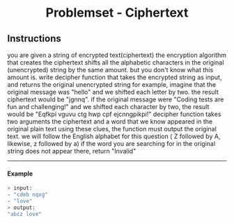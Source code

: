 <h1 align="center">Problemset - Ciphertext</h1>

## Instructions 


you are given a string of encrypted text(ciphertext)
the encryption algorithm that creates the ciphertext shifts all the alphabetic characters in the original (unencrypted) string by the same amount. but you don't know what this amount is. 
write decipher function that takes the encrypted string as input, and returns the original unencrypted string
for example, imagine that the original message was "hello" and we shifted each letter by two. the result ciphertext would be "jgnnq".
if the original message were "Coding tests are fun and challenging!" and we shifted each character by two, the result would be "Eqfkpi vguvu ctg hwp cpf ejcnngpikpi!" 
decipher function takes two arguments 
the ciphertext and a word that we know appeared in the original plain text using these clues, the function must output the original text.
we will follow the English alphabet for this question ( Z followed by A, likewise, z followed by a) 
if the word you are searching for in the original string does not appear there, return "Invalid"

----

#### Example
```sh
> input:
- "cdeb nqxg"
- "love"
> output:
"abcz love"
```
